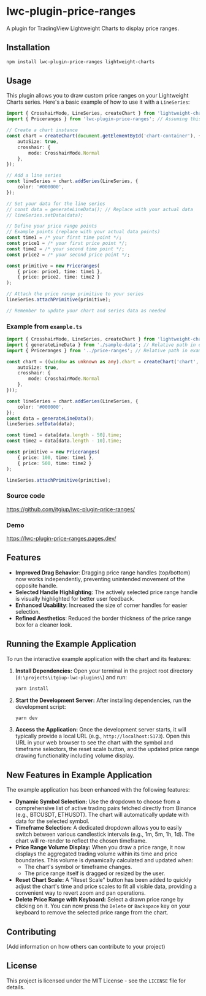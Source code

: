 # lwc-plugin-price-ranges

A plugin for TradingView Lightweight Charts to display price ranges.

## Installation

```bash
npm install lwc-plugin-price-ranges lightweight-charts
```

## Usage

This plugin allows you to draw custom price ranges on your Lightweight Charts series. Here's a basic example of how to use it with a `LineSeries`:

```typescript
import { CrosshairMode, LineSeries, createChart } from 'lightweight-charts';
import { Priceranges } from 'lwc-plugin-price-ranges'; // Assuming this is how you import your plugin

// Create a chart instance
const chart = createChart(document.getElementById('chart-container'), {
    autoSize: true,
    crosshair: {
        mode: CrosshairMode.Normal
    },
});

// Add a line series
const lineSeries = chart.addSeries(LineSeries, {
    color: '#000000',
});

// Set your data for the line series
// const data = generateLineData(); // Replace with your actual data
// lineSeries.setData(data);

// Define your price range points
// Example points (replace with your actual data points)
const time1 = /* your first time point */; 
const price1 = /* your first price point */; 
const time2 = /* your second time point */; 
const price2 = /* your second price point */; 

const primitive = new Priceranges(
    { price: price1, time: time1 },
    { price: price2, time: time2 }
);

// Attach the price range primitive to your series
lineSeries.attachPrimitive(primitive);

// Remember to update your chart and series data as needed
```

### Example from `example.ts`

```typescript
import { CrosshairMode, LineSeries, createChart } from 'lightweight-charts';
import { generateLineData } from './sample-data'; // Relative path in example
import { Priceranges } from '../price-ranges'; // Relative path in example

const chart = ((window as unknown as any).chart = createChart('chart', {
	autoSize: true,
	crosshair: {
		mode: CrosshairMode.Normal
	},
}));

const lineSeries = chart.addSeries(LineSeries, {
	color: '#000000',
});
const data = generateLineData();
lineSeries.setData(data);

const time1 = data[data.length - 50].time;
const time2 = data[data.length - 10].time;

const primitive = new Priceranges(
	{ price: 100, time: time1 },
	{ price: 500, time: time2 }
);

lineSeries.attachPrimitive(primitive);
```

### Source code
https://github.com/itgiup/lwc-plugin-price-ranges/

### Demo
https://lwc-plugin-price-ranges.pages.dev/

## Features

*   **Improved Drag Behavior**: Dragging price range handles (top/bottom) now works independently, preventing unintended movement of the opposite handle.
*   **Selected Handle Highlighting**: The actively selected price range handle is visually highlighted for better user feedback.
*   **Enhanced Usability**: Increased the size of corner handles for easier selection.
*   **Refined Aesthetics**: Reduced the border thickness of the price range box for a cleaner look.

## Running the Example Application

To run the interactive example application with the chart and its features:

1.  **Install Dependencies:**
    Open your terminal in the project root directory (`d:\projects\itgiup-lwc-plugins\`) and run:
    ```bash
    yarn install
    ```

2.  **Start the Development Server:**
    After installing dependencies, run the development script:
    ```bash
    yarn dev
    ```

3.  **Access the Application:**
    Once the development server starts, it will typically provide a local URL (e.g., `http://localhost:5173`). Open this URL in your web browser to see the chart with the symbol and timeframe selectors, the reset scale button, and the updated price range drawing functionality including volume display.

## New Features in Example Application

The example application has been enhanced with the following features:

*   **Dynamic Symbol Selection:** Use the dropdown to choose from a comprehensive list of active trading pairs fetched directly from Binance (e.g., BTCUSDT, ETHUSDT). The chart will automatically update with data for the selected symbol.
*   **Timeframe Selection:** A dedicated dropdown allows you to easily switch between various candlestick intervals (e.g., 1m, 5m, 1h, 1d). The chart will re-render to reflect the chosen timeframe.
*   **Price Range Volume Display:** When you draw a price range, it now displays the aggregated trading volume within its time and price boundaries. This volume is dynamically calculated and updated when:
    *   The chart's symbol or timeframe changes.
    *   The price range itself is dragged or resized by the user.
*   **Reset Chart Scale:** A "Reset Scale" button has been added to quickly adjust the chart's time and price scales to fit all visible data, providing a convenient way to revert zoom and pan operations.
*   **Delete Price Range with Keyboard:** Select a drawn price range by clicking on it. You can now press the `Delete` or `Backspace` key on your keyboard to remove the selected price range from the chart.

## Contributing

(Add information on how others can contribute to your project)

## License

This project is licensed under the MIT License - see the `LICENSE` file for details.